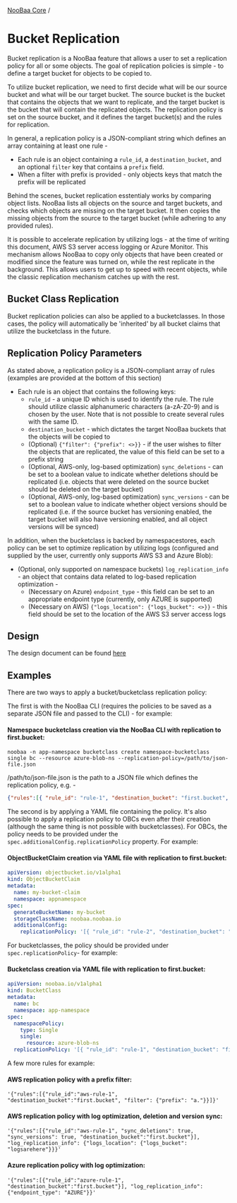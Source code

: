 [NooBaa Core](../README.md) /

# Bucket Replication
Bucket replication is a NooBaa feature that allows a user to set a replication policy for all or some objects. The goal of replication policies is simple - to define a target bucket for objects to be copied to.

To utilize bucket replication, we need to first decide what will be our source bucket and what will be our target bucket. The source bucket is the bucket that contains the objects that we want to replicate, and the target bucket is the bucket that will contain the replicated objects. The replication policy is set on the source bucket, and it defines the target bucket(s) and the rules for replication.

In general, a replication policy is a JSON-compliant string which defines an array containing at least one rule  -
  - Each rule is an object containing a `rule_id`, a `destination_bucket`, and an optional `filter` key that contains a `prefix` field.
  - When a filter with prefix is provided - only objects keys that match the prefix will be replicated

Behind the scenes, bucket replication esstentialy works by comparing object lists. NooBaa lists all objects on the source and target buckets, and checks which objects are missing on the target bucket. It then copies the missing objects from the source to the target bucket (while adhering to any provided rules).

It is possible to accelerate replication by utilizing logs - at the time of writing this document, AWS S3 server access logging or Azure Monitor. This mechanism allows NooBaa to copy only objects that have been created or modified since the feature was turned on, while the rest replicate in the background. This allows users to get up to speed with recent objects, while the classic replication mechanism catches up with the rest.

## Bucket Class Replication
Bucket replication policies can also be applied to a bucketclasses. In those cases, the policy will automatically be 'inherited' by all bucket claims that utilize the bucketclass in the future.

## Replication Policy Parameters
As stated above, a replication policy is a JSON-compliant array of rules (examples are provided at the bottom of this section)
  - Each rule is an object that contains the following keys:
    - `rule_id` - a unique ID which is used to identify the rule. The rule should utilize classic alphanumeric characters (a-zA-Z0-9) and is chosen by the user. Note that is not possible to create several rules with the same ID.
    - `destination_bucket` - which dictates the target NooBaa buckets that the objects will be copied to
    - (Optional) `{"filter": {"prefix": <>}}` - if the user wishes to filter the objects that are replicated, the value of this field can be set to a prefix string
    - (Optional, AWS-only, log-based optimization) `sync_deletions` - can be set to a boolean value to indicate whether deletions should be replicated (i.e. objects that were deleted on the source bucket should be deleted on the target bucket)
    - (Optional, AWS-only, log-based optimization) `sync_versions` - can be set to a boolean value to indicate whether object versions should be replicated (i.e. if the source bucket has versioning enabled, the target bucket will also have versioning enabled, and all object versions will be synced)

In addition, when the bucketclass is backed by namespacestores, each policy can be set to optimize replication by utilizing logs (configured and supplied by the user, currently only supports AWS S3 and Azure Blob):
  - (Optional, only supported on namespace buckets) `log_replication_info` - an object that contains data related to log-based replication optimization -
    - (Necessary on Azure) `endpoint_type` - this field can be set to an appropriate endpoint type (currently, only AZURE is supported)
    - (Necessary on AWS) `{"logs_location": {"logs_bucket": <>}}` - this field should be set to the location of the AWS S3 server access logs

## Design
The design document can be found [here](design/BucketReplication.md)

## Examples
There are two ways to apply a bucket/bucketclass replication policy:

The first is with the NooBaa CLI (requires the policies to be saved as a separate JSON file and passed to the CLI) - for example:
#### Namespace bucketclass creation via the NooBaa CLI with replication to first.bucket:
```shell
noobaa -n app-namespace bucketclass create namespace-bucketclass single bc --resource azure-blob-ns --replication-policy=/path/to/json-file.json
```
/path/to/json-file.json is the path to a JSON file which defines the replication policy, e.g. -
```json
{"rules":[{ "rule_id": "rule-1", "destination_bucket": "first.bucket", "filter": {"prefix": "d"}} ]}
```

The second is by applying a YAML file containing the policy.
It's also possible to apply a replication policy to OBCs even after their creation (although the same thing is not possible with bucketclasses).
For OBCs, the policy needs to be provided under the `spec.additionalConfig.replicationPolicy` property. For example:

#### ObjectBucketClaim creation via YAML file with replication to first.bucket:
```yaml
apiVersion: objectbucket.io/v1alpha1
kind: ObjectBucketClaim
metadata:
  name: my-bucket-claim
  namespace: appnamespace
spec:
  generateBucketName: my-bucket
  storageClassName: noobaa.noobaa.io
  additionalConfig:
    replicationPolicy: '[{ "rule_id": "rule-2", "destination_bucket": "first.bucket", "filter": {"prefix": "bc"}}]'
```

For bucketclasses, the policy should be provided under `spec.replicationPolicy`- for example:
#### Bucketclass creation via YAML file with replication to first.bucket:
```yaml
apiVersion: noobaa.io/v1alpha1
kind: BucketClass
metadata:
  name: bc
  namespace: app-namespace
spec:
  namespacePolicy:
    type: Single
    single: 
      resource: azure-blob-ns
  replicationPolicy: '[{ "rule_id": "rule-1", "destination_bucket": "first.bucket", "filter": {"prefix": "ba"}}]'
```

A few more rules for example:

#### AWS replication policy with a prefix filter:
`'{"rules":[{"rule_id":"aws-rule-1", "destination_bucket":"first.bucket", "filter": {"prefix": "a."}}]}'`

#### AWS replication policy with log optimization, deletion and version sync:
`'{"rules":[{"rule_id":"aws-rule-1", "sync_deletions": true, "sync_versions": true, "destination_bucket":"first.bucket"}], "log_replication_info": {"logs_location": {"logs_bucket": "logsarehere"}}}'`


#### Azure replication policy with log optimization:
`'{"rules":[{"rule_id":"azure-rule-1", "destination_bucket":"first.bucket"}], "log_replication_info": {"endpoint_type": "AZURE"}}'`
